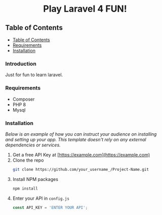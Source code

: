 <h1 align="center"> Play Laravel 4 FUN! </h1> 


## Table of Contents

- [Table of Contents](#table-of-contents)
- [Requirements](#requirements)
- [Installation](#plugins)

<!-- END doctoc generated TOC please keep comment here to allow auto update -->

### Introduction

Just for fun to learn laravel.

### Requirements

* Composer
* PHP 8
* Mysql

### Installation

_Below is an example of how you can instruct your audience on installing and setting up your app. This template doesn't rely on any external dependencies or services._

1. Get a free API Key at [https://example.com](https://example.com)
2. Clone the repo
   ```sh
   git clone https://github.com/your_username_/Project-Name.git
   ```
3. Install NPM packages
   ```sh
   npm install
   ```
4. Enter your API in `config.js`
   ```js
   const API_KEY = 'ENTER YOUR API';
   ```
